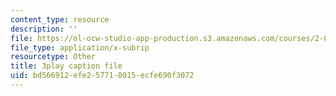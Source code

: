 ```yaml
---
content_type: resource
description: ''
file: https://ol-ocw-studio-app-production.s3.amazonaws.com/courses/2-003sc-engineering-dynamics-fall-2011/bd566912efe257718015ecfe690f3072_p9DHjoLS3GA.vtt
file_type: application/x-subrip
resourcetype: Other
title: 3play caption file
uid: bd566912-efe2-5771-8015-ecfe690f3072
---
```

